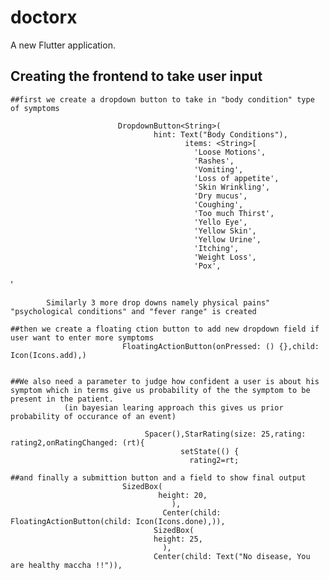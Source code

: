 # doctorx

A new Flutter application.

## Creating the frontend to take user input
    ##first we create a dropdown button to take in "body condition" type of symptoms

                            DropdownButton<String>(
                                    hint: Text("Body Conditions"),
                                           items: <String>[
                                             'Loose Motions',
                                             'Rashes',
                                             'Vomiting',
                                             'Loss of appetite',
                                             'Skin Wrinkling',
                                             'Dry mucus',
                                             'Coughing',
                                             'Too much Thirst',
                                             'Yello Eye',
                                             'Yellow Skin',
                                             'Yellow Urine',
                                             'Itching',
                                             'Weight Loss',
                                             'Pox',
'

            Similarly 3 more drop downs namely physical pains" "psychological conditions" and "fever range" is created

    ##then we create a floating ction button to add new dropdown field if user want to enter more symptoms
                             FloatingActionButton(onPressed: () {},child: Icon(Icons.add),)


    ##We also need a parameter to judge how confident a user is about his symptom which in terms give us probability of the the symptom to be present in the patient.
                (in bayesian learing approach this gives us prior probability of occurance of an event)

                                  Spacer(),StarRating(size: 25,rating: rating2,onRatingChanged: (rt){
                                          setState(() {
                                            rating2=rt;

    ##and finally a submittion button and a field to show final output
                             SizedBox(
                                     height: 20,
                                        ),
                                      Center(child: FloatingActionButton(child: Icon(Icons.done),)),
                                    SizedBox(
                                    height: 25,
                                      ),
                                    Center(child: Text("No disease, You are healthy maccha !!")),
